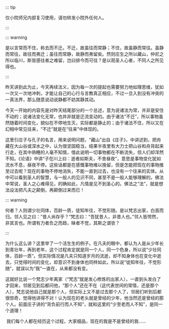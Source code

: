 ::: tip

仅小院师兄内部复习使用，请勿转发小院外任何人。

:::

::: warning

​         是以言常而不住，称去而不迁。不迁，故虽往而常静；不住，故虽静而常往。虽静而常往，故往而弗迁；虽往而常静，故静而弗留矣。然则庄生之所以藏山，仲尼之所以临川，斯皆感往者之难留，岂曰排今而可往？是以观圣人心者，不同人之所见得也。

:::

​         昨天讲到此为止，今天再续法义，因为每一次的提起也需要努力地如理思维，犹如一次又一次地冲刺，才能让自己的心行与言教真正相应，不过一旦入到没有冲突的一真法界，那么随意说动说静都不妨其静其动。

​         今天一开始的内容先是对昨天结尾部分的一个总述，意为说诸法为常，并非是安住不动的；说诸法变化无常，也并非就是迁流变动的。由于诸法“不迁”，所以事物虽然随着时间变化，貌似在不停地生灭，实际都是静止的；由于诸法不住，所以又在幻相中常见往来，“不迁”就是在“往来”中体现的。

​         这里引庄子与孔子的名言，用来说明问题，“藏山”出自《庄子》，中讲述到，把舟藏在大山谷或深水之中，认为很坚固稳当，结果半夜里有大力士把山谷和舟背起来行走，在其中熟睡的人毫不知情，借此说明一切事物都在不断流失，但人们却浑然不知。《论语》中讲“子在川上曰：逝者如斯夫，不舍昼夜”，意思是事物变化犹如流水不息，昼夜不停。这些话都是在感慨事物难以挽留，但是怎能把现在的事物推至过去呢？现在的事物不停地消失，不能一直到过去，也没有一个往来的实体。从中可以看到圣人的智慧，与一般人的见识不同，甚至不是一般人能够理解的。佛法中常说，圣人之心难得见，的确如此，凡情是见不到圣心的。佛法之“法”，就是想法设法把凡夫之颠倒，再颠倒过来而已！

::: warning

​         何者？人则谓少壮同体，百龄一质，徒知年往，不觉形随。是以梵志出家，白首而归。邻人见之曰：“昔人尚存乎？”梵志曰：“吾犹昔人，非昔人也。”邻人皆愕然，非其言也。所谓有力者负之而趋，昧者不觉，其斯之谓欤？

:::

​          为什么这么讲？这里举了一个活生生的例子。在凡夫的眼中，都认为人是从少年长到青壮年，再到老年，这个过程肯定就是同一个人，同一个色身，所以说“少壮同体，百龄一质”。但实际情况是凡夫只知道岁月的流逝，却不知身体也在变化中逝去，只觉得时间的变化，却意识不到身体也同样如此，所以说“徒知年往，不觉形随”，就误以为“我”一直在，从来都没有变。

​         这就好比说一个梵志少年离家（“梵志”就是发心修炼的出家人），一直到头发白了才回来，邻居见到后都问他，“那个人”还在不在（这代表世间的常情，还是那个人），梵志说他自己就是那个人，但实际上又不是过去那个人了，邻居们听到后都很惊奇，觉得他讲得不对！认为现在的老头就是曾经的少年，他当然还是曾经的那个人。前面庄子讲的“背负前行而人不知”，就和这里的“少至老而人不知”，是同一个道理！

​         我们每个人都在经历这个过程，大家细品，现在的我是不是曾经的我……